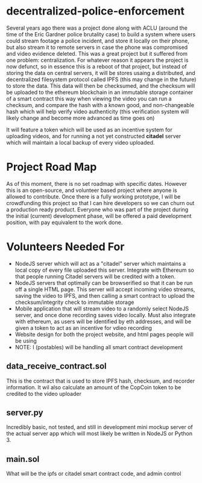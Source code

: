 # decentralized-police-enforcement

Several years ago there was a project done along with ACLU (around the time of the Eric Gardner police brutality case) to build a system where users could stream footage a police incident, and store it locally on their phone, but also stream it to remote servers in case the phone was compromised and video evidence deleted. This was a great project but it suffered from one problem: centralization. For whatever reason it appears the project is now defunct, so in essence this is a reboot of that project, but instead of storing the data on central servers, it will be stores usaing a distributed, and decentralized filesystem protocol called IPFS (this may change in the future) to store the data. This data will then be checksumed, and the checksum will be uploaded to the ethereum blockchain in an immutable storage container of a smart contract this way when viewing the video you can run a checksum, and compare the hash with a known good, and non-changeable hash which will help verify video authenticity (this verification system will likely change and become more advanced as time goes on)

It will feature a token which will be used as an incentive system for uploading videos, and for running a not yet constructed **citadel** server which will maintain a local backup of every video uploaded. 

# Project Road Map

As of this moment, there is no set roadmap with specific dates. However this is an open-source, and volunteer based project where anyone is allowed to contribute. Once there is a fully working prototype, I will be crowdfunding this project so that I can hire developers so we can churn out a production ready product. Everyone who was part of the project during the initial (current) development phase, will be offered a paid development position, with pay equivalent to the work done.

# Volunteers Needed For

* NodeJS server which will act as a "citadel" server which maintains a local copy of every file uploaded this server. Integrate with Ethereum so that people running Citadel servers will be credited with a token.
* NodeJS servers that optimally can be browserified so that it can be run off a single HTML page. This server will accept incoming video streams, saving the video to IPFS, and then calling a smart contract to upload the checksum/integrity check to immutable storage
* Mobile application that will stream video to a randomly select NodeJS server, and once done recording saves video locally. Must also integrate with ethereum, as users will be identified by eth addresses, and will be given a token to act as an incentive for vdieo recording
* Website design for both the project website, and html pages people will be using
* NOTE: I (postables) will be handling all smart contract development

## data_receive_contract.sol

This is the contract that is used to store IPFS hash, checksum, and recorder information.
It wil also calculate an amount of the CopCoin token to be credited to the video uploader

## server.py

Incredibly basic, not tested, and still in development mini mockup server of the actual server app which will most likely be written in NodeJS or Python 3.

## main.sol

What will be the ipfs or citadel smart contract code, and admin control
